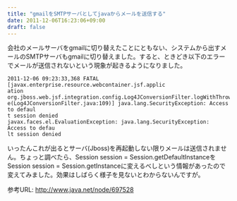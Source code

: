```yaml
---
title: "gmailをSMTPサーバとしてjavaからメールを送信する"
date: 2011-12-06T16:23:06+09:00
draft: false
---
```

会社のメールサーバをgmailに切り替えたことにともない、システムから出すメールのSMTPサーバもgmailに切り替えました。すると、ときどき以下のエラーでメールが送信されないという現象が起きるようになりました。

```
2011-12-06 09:23:33,368 FATAL [javax.enterprise.resource.webcontainer.jsf.applic
ation org.jboss.web.jsf.integration.config.Log4JConversionFilter.logWithThrowabl
e(Log4JConversionFilter.java:109)] java.lang.SecurityException: Access to defaul
t session denied
javax.faces.el.EvaluationException: java.lang.SecurityException: Access to defau
lt session denied
```

いったんこれが出るとサーバ(Jboss)を再起動しない限りメールは送信されません。ちょっと調べたら、Session session = Session.getDefaultInstanceをSession session = Session.getInstanceに変えるべしという情報があったので変えてみました。効果はしばらく様子を見ないとわからないんですが。

参考URL: http://www.java.net/node/697528

